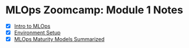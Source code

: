 # MLOps Zoomcamp: Module 1 Notes

- [x] [Intro to MLOps](https://github.com/surawut-jirasaktavee/course-mlops-zoomcamp/blob/main/01-Intro/01-intro.md)
- [x] [Environment Setup](https://github.com/surawut-jirasaktavee/course-mlops-zoomcamp/blob/main/01-Intro/setup.md)
- [x] [MLOps Maturity Models Summarized](https://github.com/surawut-jirasaktavee/course-mlops-zoomcamp/blob/main/01-Intro/mlops_maturity.md)
